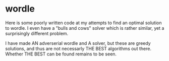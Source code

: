 # wordle

Here is some poorly written code at my attempts to find an optimal solution to wordle. I even have a "bulls and cows" solver which is rather similar, yet a surprisingly different problem.

I have made AN adverserial wordle and A solver, but these are greedy solutions, and thus are not necessarly THE BEST algorithms out there. Whether THE BEST can be found remains to be seen.
